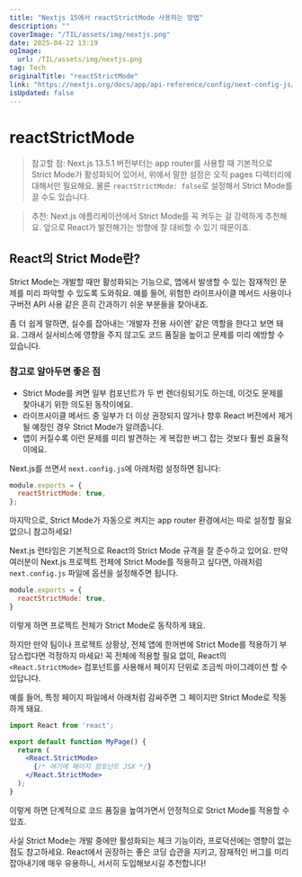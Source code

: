 ```yaml
---
title: "Nextjs 15에서 reactStrictMode 사용하는 방법"
description: ""
coverImage: "/TIL/assets/img/nextjs.png"
date: 2025-04-22 13:19
ogImage: 
  url: /TIL/assets/img/nextjs.png
tag: Tech
originalTitle: "reactStrictMode"
link: "https://nextjs.org/docs/app/api-reference/config/next-config-js/reactStrictMode"
isUpdated: false
---
```



# reactStrictMode

> 참고할 점: Next.js 13.5.1 버전부터는 app router를 사용할 때 기본적으로 Strict Mode가 활성화되어 있어서, 위에서 말한 설정은 오직 pages 디렉터리에 대해서만 필요해요. 물론 `reactStrictMode: false`로 설정해서 Strict Mode를 끌 수도 있습니다.

> 추천: Next.js 애플리케이션에서 Strict Mode를 꼭 켜두는 걸 강력하게 추천해요. 앞으로 React가 발전해가는 방향에 잘 대비할 수 있기 때문이죠.

## React의 Strict Mode란?

Strict Mode는 개발할 때만 활성화되는 기능으로, 앱에서 발생할 수 있는 잠재적인 문제를 미리 파악할 수 있도록 도와줘요. 예를 들어, 위험한 라이프사이클 메서드 사용이나 구버전 API 사용 같은 흔히 간과하기 쉬운 부분들을 찾아내죠.

좀 더 쉽게 말하면, 실수를 잡아내는 ‘개발자 전용 사이렌’ 같은 역할을 한다고 보면 돼요. 그래서 실서비스에 영향을 주지 않고도 코드 품질을 높이고 문제를 미리 예방할 수 있습니다.

### 참고로 알아두면 좋은 점

- Strict Mode를 켜면 일부 컴포넌트가 두 번 렌더링되기도 하는데, 이것도 문제를 찾아내기 위한 의도된 동작이에요.
- 라이프사이클 메서드 중 일부가 더 이상 권장되지 않거나 향후 React 버전에서 제거될 예정인 경우 Strict Mode가 알려줍니다.
- 앱이 커질수록 이런 문제를 미리 발견하는 게 복잡한 버그 잡는 것보다 훨씬 효율적이에요.

Next.js를 쓰면서 `next.config.js`에 아래처럼 설정하면 됩니다:

```js
module.exports = {
  reactStrictMode: true,
};
```

마지막으로, Strict Mode가 자동으로 켜지는 app router 환경에서는 따로 설정할 필요 없으니 참고하세요!

<!-- TIL 수평 -->
<ins class="adsbygoogle"
     style="display:block"
     data-ad-client="ca-pub-4877378276818686"
     data-ad-slot="1549334788"
     data-ad-format="auto"
     data-full-width-responsive="true"></ins>
<script>
(adsbygoogle = window.adsbygoogle || []).push({});
</script>

Next.js 런타임은 기본적으로 React의 Strict Mode 규격을 잘 준수하고 있어요. 만약 여러분이 Next.js 프로젝트 전체에 Strict Mode를 적용하고 싶다면, 아래처럼 `next.config.js` 파일에 옵션을 설정해주면 됩니다.

```js
module.exports = {
  reactStrictMode: true,
}
```

이렇게 하면 프로젝트 전체가 Strict Mode로 동작하게 돼요.

하지만 만약 팀이나 프로젝트 상황상, 전체 앱에 한꺼번에 Strict Mode를 적용하기 부담스럽다면 걱정하지 마세요! 꼭 전체에 적용할 필요 없이, React의 `<React.StrictMode>` 컴포넌트를 사용해서 페이지 단위로 조금씩 마이그레이션 할 수 있답니다.

예를 들어, 특정 페이지 파일에서 아래처럼 감싸주면 그 페이지만 Strict Mode로 작동하게 돼요.

```jsx
import React from 'react';

export default function MyPage() {
  return (
    <React.StrictMode>
      {/* 여기에 페이지 컴포넌트 JSX */}
    </React.StrictMode>
  );
}
```

이렇게 하면 단계적으로 코드 품질을 높여가면서 안정적으로 Strict Mode를 적용할 수 있죠.

사실 Strict Mode는 개발 중에만 활성화되는 체크 기능이라, 프로덕션에는 영향이 없는 점도 참고하세요. React에서 권장하는 좋은 코딩 습관을 지키고, 잠재적인 버그를 미리 잡아내기에 매우 유용하니, 서서히 도입해보시길 추천합니다!